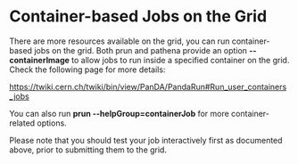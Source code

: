 # Container-based Jobs on the Grid

There are more resources available on the grid, you can run container-based jobs
on the grid. Both prun and pathena provide an option **--containerImage** to
allow jobs to run inside a specified container on the grid. Check the following
page for more details:

<https://twiki.cern.ch/twiki/bin/view/PanDA/PandaRun#Run_user_containers_jobs>

You can also run **prun --helpGroup=containerJob** for more container-related
options.

Please note that you should test your job interactively first as documented
above, prior to submitting them to the grid.
